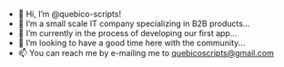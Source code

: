 - 👋 Hi, I’m @quebico-scripts!
- 👀 I’m a small scale IT company specializing in B2B products...
- 🌱 I’m currently in the process of developing our first app...
- 💞️ I’m looking to have a good time here with the community...
- 📫 You can reach me by e-mailing me to quebicoscripts@gmail.com

<!---
quebico-scripts/quebico-scripts is a ✨ special ✨ repository because its `README.md` (this file) appears on your GitHub profile.
You can click the Preview link to take a look at your changes.
--->
